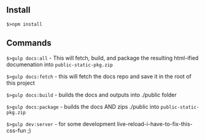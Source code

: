 
## Install 
  `$>npm install`

## Commands
  `$>gulp docs:all` - This will fetch, build, and package the resulting html-ified documenation into `public-static-pkg.zip`

  `$>gulp docs:fetch` - this will fetch the docs repo and save it in the root of this project

  `$>gulp docs:build` - builds the docs and outputs into ./public folder
  
  `$>gulp docs:package` - builds the docs AND zips ./public into `public-static-pkg.zip`
  
  `$>gulp dev:server` - for some development live-reload-i-have-to-fix-this-css-fun ;) 



